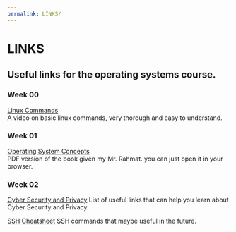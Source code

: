 ```yaml
---
permalink: LINKS/
---
```


# LINKS
## Useful links for the operating systems course.

### Week 00
[Linux Commands](https://www.youtube.com/watch?v=ZtqBQ68cfJc)<br>
A video on basic linux commands, very thorough and easy to understand.

### Week 01
[Operating System Concepts](https://os.ecci.ucr.ac.cr/slides/Abraham-Silberschatz-Operating-System-Concepts-10th-2018.pdf)<br>
PDF version of the book given my Mr. Rahmat. you can just open it in your browser.

### Week 02
[Cyber Security and Privacy](https://osp4diss.vlsm.org/osp-133.html)
List of useful links that can help you learn about Cyber Security and Privacy.

[SSH Cheatsheet](https://quickref.me/ssh)
SSH commands that maybe useful in the future.

